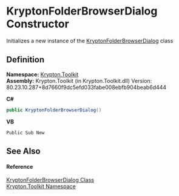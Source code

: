 # KryptonFolderBrowserDialog Constructor


Initializes a new instance of the <a href="091d634e-b3c0-d1a8-d559-b9d96076eb3c.md">KryptonFolderBrowserDialog</a> class



## Definition
**Namespace:** <a href="79d2eac2-21f4-54ff-7552-b20c33c30600.md">Krypton.Toolkit</a>  
**Assembly:** Krypton.Toolkit (in Krypton.Toolkit.dll) Version: 80.23.10.287+8d7660f9dc5efd033fabe008ebfb904beab6d444

**C#**
``` C#
public KryptonFolderBrowserDialog()
```
**VB**
``` VB
Public Sub New
```



## See Also


#### Reference
<a href="091d634e-b3c0-d1a8-d559-b9d96076eb3c.md">KryptonFolderBrowserDialog Class</a>  
<a href="79d2eac2-21f4-54ff-7552-b20c33c30600.md">Krypton.Toolkit Namespace</a>  
